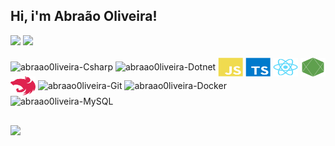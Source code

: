 ## Hi, i'm Abraão Oliveira!

<div style= "display: inline_block">
  <img height = 180px src = https://github-readme-stats.vercel.app/api?username=abraao0liveira&theme=tokyonight&hide_border=true&include_all_commits=true&count_private=false<br/>
  <img  height = 180px src = https://github-readme-stats.vercel.app/api/top-langs/?username=abraao0liveira&theme=tokyonight&hide_border=true&include_all_commits=true&count_private=false&layout=compact
</div>

<div style="display: inline_block"><br>
  <img align="center" alt="abraao0liveira-Csharp" height="40" width="45" src="https://upload.wikimedia.org/wikipedia/commons/d/d2/C_Sharp_Logo_2023.svg">
  <img align="center" alt="abraao0liveira-Dotnet" height="35" width="40" src="https://www.svgrepo.com/show/376369/dotnet.svg">
  <img align="center" alt="abraao0liveira-JS" height="30" width="40" src="https://raw.githubusercontent.com/devicons/devicon/master/icons/javascript/javascript-plain.svg">
  <img align="center" alt="abraao0liveira-TS" height="30" width="40" src="https://raw.githubusercontent.com/devicons/devicon/master/icons/typescript/typescript-plain.svg">
  <img align="center" alt="abraao0liveira-ReactJS" height="30" width="40" src="https://raw.githubusercontent.com/devicons/devicon/master/icons/react/react-original.svg">
  <img align="center" alt="abraao0liveira-NodeJS" height="30" width="40" src="https://raw.githubusercontent.com/devicons/devicon/master/icons/nodejs/nodejs-plain.svg">
  <img align="center" alt="abraao0liveira-NestJS" height="30" width="40" src="https://raw.githubusercontent.com/devicons/devicon/master/icons/nestjs/nestjs-original.svg">
  <img align="center" alt="abraao0liveira-Git" height="30" width="45" src="https://cdn.jsdelivr.net/gh/devicons/devicon@latest/icons/git/git-original.svg">
  <img align="center" alt="abraao0liveira-Docker" height="45" width="45" src="https://cdn.jsdelivr.net/gh/devicons/devicon@latest/icons/docker/docker-plain.svg">
  <img align="center" alt="abraao0liveira-MySQL" height="35" width="45" src="https://cdn.jsdelivr.net/gh/devicons/devicon@latest/icons/mysql/mysql-original.svg">
</div>

##

<div>
  <a href="https://www.linkedin.com/in/abraao0liveira" target="_blank"><img src="https://img.shields.io/badge/-LinkedIn-%2300599C?style=for-the-badge&logo=linkedin&logoColor=white" target="_blank"></a>
</div>

